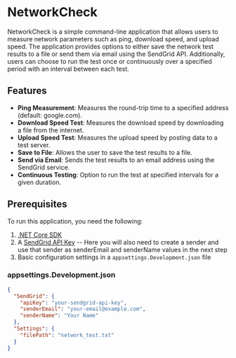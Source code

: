 # NetworkCheck

NetworkCheck is a simple command-line application that allows users to measure network parameters such as ping, download speed, and upload speed. The application provides options to either save the network test results to a file or send them via email using the SendGrid API. Additionally, users can choose to run the test once or continuously over a specified period with an interval between each test.

## Features

- **Ping Measurement**: Measures the round-trip time to a specified address (default: google.com).
- **Download Speed Test**: Measures the download speed by downloading a file from the internet.
- **Upload Speed Test**: Measures the upload speed by posting data to a test server.
- **Save to File**: Allows the user to save the test results to a file.
- **Send via Email**: Sends the test results to an email address using the SendGrid service.
- **Continuous Testing**: Option to run the test at specified intervals for a given duration.

## Prerequisites

To run this application, you need the following:

1. [.NET Core SDK](https://dotnet.microsoft.com/download)
2. A [SendGrid API Key](https://sendgrid.com/) -- Here you will also need to create a sender and use that sender as senderEmail and senderName values in the next step
3. Basic configuration settings in a `appsettings.Development.json` file

### appsettings.Development.json

```json
{
  "SendGrid": {
    "apiKey": "your-sendgrid-api-key",
    "senderEmail": "your-email@example.com",
    "senderName": "Your Name"
  },
  "Settings": {
    "filePath": "network_test.txt"
  }
}
